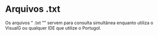 # Arquivos .txt

Os arquivos " .txt "" servem para consulta simultânea enquanto utiliza o VisualG ou qualquer IDE que utilize o Portugol.
